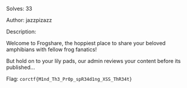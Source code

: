 Solves: 33

Author: jazzpizazz

Description:

Welcome to Frogshare, the hoppiest place to share your beloved amphibians with fellow frog fanatics!

But hold on to your lily pads, our admin reviews your content before its published...

Flag: `corctf{M1nd_Th3_Pr0p_spR34d1ng_XSS_ThR34t}`